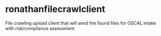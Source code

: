 # ronathanfilecrawlclient
File crawling upload client that will send the found files for OSCAL intake with risk/compliance assessment
